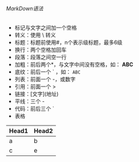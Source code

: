 ###### MarkDown语法

- 标记与文字之间加一个空格
- 转义：使用 \\ 转义
- 标题：标题前使用#，n个表示级标题，最多6级
- 换行：两个空格加回车
- 段落：段落之间空一行
- 加粗：前后两个\*，与文字中间没有空格，如： **ABC**
- 底纹：前后一个 \` ，如： `ABC`
- 列表：前面一个 \-，或数字
- 引用：前面一个 \>
- 链接：\[文字\]\(地址\)
- 平线：三个 \-
- 代码：前后三个 \`
- 表格

Head1 | Head2
------|-------
a     | b
c    |e
